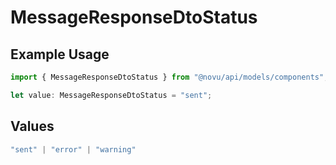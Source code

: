 # MessageResponseDtoStatus

## Example Usage

```typescript
import { MessageResponseDtoStatus } from "@novu/api/models/components";

let value: MessageResponseDtoStatus = "sent";
```

## Values

```typescript
"sent" | "error" | "warning"
```